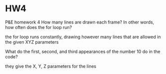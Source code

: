 # HW4
P&amp;E homework 4
How many lines are drawn each frame? In other words, how often does the for loop run?

the for loop runs constantly, drawing however many lines that are allowed in the given XYZ parameters

What do the first, second, and third appearances of the number 10 do in the code?

they give the X, Y, Z parameters for the lines
